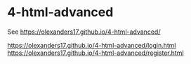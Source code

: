 # 4-html-advanced

See
https://olexanders17.github.io/4-html-advanced/

https://olexanders17.github.io/4-html-advanced/login.html
https://olexanders17.github.io/4-html-advanced/register.html


